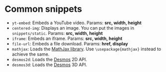 # Common snippets

* `yt-embed`: Embeds a YouTube video. Params: <b>src, width, height</b>
* `centered-img`: Displays an image. You can put the images in `snippets/static`.
    Params: <b>src, width, height</b>
* `iframe`: Embeds an iframe. Params: <b>src, width, height</b>
* `file-url`: Embeds a file download. Params: <b>href, display</b>
* `mathjax`: Loads the [MathJax library](https://www.mathjax.org/). Use `\usepackage{mathjax}` instead to achieve the same.
* `desmos2d`: Loads the [Desmos](https://www.desmos.com/) 2D API.
* `desmos3d`: Loads the [Desmos](https://www.desmos.com/) 3D API.